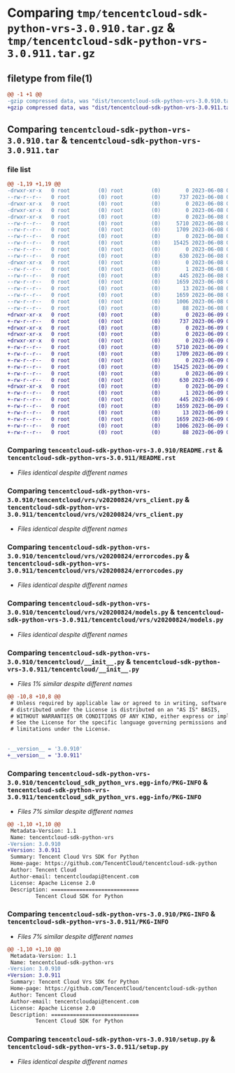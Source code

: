 # Comparing `tmp/tencentcloud-sdk-python-vrs-3.0.910.tar.gz` & `tmp/tencentcloud-sdk-python-vrs-3.0.911.tar.gz`

## filetype from file(1)

```diff
@@ -1 +1 @@
-gzip compressed data, was "dist/tencentcloud-sdk-python-vrs-3.0.910.tar", last modified: Thu Jun  8 09:25:04 2023, max compression
+gzip compressed data, was "dist/tencentcloud-sdk-python-vrs-3.0.911.tar", last modified: Fri Jun  9 02:31:37 2023, max compression
```

## Comparing `tencentcloud-sdk-python-vrs-3.0.910.tar` & `tencentcloud-sdk-python-vrs-3.0.911.tar`

### file list

```diff
@@ -1,19 +1,19 @@
-drwxr-xr-x   0 root         (0) root         (0)        0 2023-06-08 09:25:04.000000 tencentcloud-sdk-python-vrs-3.0.910/
--rw-r--r--   0 root         (0) root         (0)      737 2023-06-08 09:25:04.000000 tencentcloud-sdk-python-vrs-3.0.910/README.rst
-drwxr-xr-x   0 root         (0) root         (0)        0 2023-06-08 09:25:04.000000 tencentcloud-sdk-python-vrs-3.0.910/tencentcloud/
-drwxr-xr-x   0 root         (0) root         (0)        0 2023-06-08 09:25:04.000000 tencentcloud-sdk-python-vrs-3.0.910/tencentcloud/vrs/
-drwxr-xr-x   0 root         (0) root         (0)        0 2023-06-08 09:25:04.000000 tencentcloud-sdk-python-vrs-3.0.910/tencentcloud/vrs/v20200824/
--rw-r--r--   0 root         (0) root         (0)     5710 2023-06-08 09:25:04.000000 tencentcloud-sdk-python-vrs-3.0.910/tencentcloud/vrs/v20200824/vrs_client.py
--rw-r--r--   0 root         (0) root         (0)     1709 2023-06-08 09:25:04.000000 tencentcloud-sdk-python-vrs-3.0.910/tencentcloud/vrs/v20200824/errorcodes.py
--rw-r--r--   0 root         (0) root         (0)        0 2023-06-08 09:25:04.000000 tencentcloud-sdk-python-vrs-3.0.910/tencentcloud/vrs/v20200824/__init__.py
--rw-r--r--   0 root         (0) root         (0)    15425 2023-06-08 09:25:04.000000 tencentcloud-sdk-python-vrs-3.0.910/tencentcloud/vrs/v20200824/models.py
--rw-r--r--   0 root         (0) root         (0)        0 2023-06-08 09:25:04.000000 tencentcloud-sdk-python-vrs-3.0.910/tencentcloud/vrs/__init__.py
--rw-r--r--   0 root         (0) root         (0)      630 2023-06-08 09:25:04.000000 tencentcloud-sdk-python-vrs-3.0.910/tencentcloud/__init__.py
-drwxr-xr-x   0 root         (0) root         (0)        0 2023-06-08 09:25:04.000000 tencentcloud-sdk-python-vrs-3.0.910/tencentcloud_sdk_python_vrs.egg-info/
--rw-r--r--   0 root         (0) root         (0)        1 2023-06-08 09:25:04.000000 tencentcloud-sdk-python-vrs-3.0.910/tencentcloud_sdk_python_vrs.egg-info/dependency_links.txt
--rw-r--r--   0 root         (0) root         (0)      445 2023-06-08 09:25:04.000000 tencentcloud-sdk-python-vrs-3.0.910/tencentcloud_sdk_python_vrs.egg-info/SOURCES.txt
--rw-r--r--   0 root         (0) root         (0)     1659 2023-06-08 09:25:04.000000 tencentcloud-sdk-python-vrs-3.0.910/tencentcloud_sdk_python_vrs.egg-info/PKG-INFO
--rw-r--r--   0 root         (0) root         (0)       13 2023-06-08 09:25:04.000000 tencentcloud-sdk-python-vrs-3.0.910/tencentcloud_sdk_python_vrs.egg-info/top_level.txt
--rw-r--r--   0 root         (0) root         (0)     1659 2023-06-08 09:25:04.000000 tencentcloud-sdk-python-vrs-3.0.910/PKG-INFO
--rw-r--r--   0 root         (0) root         (0)     1006 2023-06-08 09:25:04.000000 tencentcloud-sdk-python-vrs-3.0.910/setup.py
--rw-r--r--   0 root         (0) root         (0)       88 2023-06-08 09:25:04.000000 tencentcloud-sdk-python-vrs-3.0.910/setup.cfg
+drwxr-xr-x   0 root         (0) root         (0)        0 2023-06-09 02:31:37.000000 tencentcloud-sdk-python-vrs-3.0.911/
+-rw-r--r--   0 root         (0) root         (0)      737 2023-06-09 02:31:37.000000 tencentcloud-sdk-python-vrs-3.0.911/README.rst
+drwxr-xr-x   0 root         (0) root         (0)        0 2023-06-09 02:31:37.000000 tencentcloud-sdk-python-vrs-3.0.911/tencentcloud/
+drwxr-xr-x   0 root         (0) root         (0)        0 2023-06-09 02:31:37.000000 tencentcloud-sdk-python-vrs-3.0.911/tencentcloud/vrs/
+drwxr-xr-x   0 root         (0) root         (0)        0 2023-06-09 02:31:37.000000 tencentcloud-sdk-python-vrs-3.0.911/tencentcloud/vrs/v20200824/
+-rw-r--r--   0 root         (0) root         (0)     5710 2023-06-09 02:31:37.000000 tencentcloud-sdk-python-vrs-3.0.911/tencentcloud/vrs/v20200824/vrs_client.py
+-rw-r--r--   0 root         (0) root         (0)     1709 2023-06-09 02:31:37.000000 tencentcloud-sdk-python-vrs-3.0.911/tencentcloud/vrs/v20200824/errorcodes.py
+-rw-r--r--   0 root         (0) root         (0)        0 2023-06-09 02:31:37.000000 tencentcloud-sdk-python-vrs-3.0.911/tencentcloud/vrs/v20200824/__init__.py
+-rw-r--r--   0 root         (0) root         (0)    15425 2023-06-09 02:31:37.000000 tencentcloud-sdk-python-vrs-3.0.911/tencentcloud/vrs/v20200824/models.py
+-rw-r--r--   0 root         (0) root         (0)        0 2023-06-09 02:31:37.000000 tencentcloud-sdk-python-vrs-3.0.911/tencentcloud/vrs/__init__.py
+-rw-r--r--   0 root         (0) root         (0)      630 2023-06-09 02:31:37.000000 tencentcloud-sdk-python-vrs-3.0.911/tencentcloud/__init__.py
+drwxr-xr-x   0 root         (0) root         (0)        0 2023-06-09 02:31:37.000000 tencentcloud-sdk-python-vrs-3.0.911/tencentcloud_sdk_python_vrs.egg-info/
+-rw-r--r--   0 root         (0) root         (0)        1 2023-06-09 02:31:37.000000 tencentcloud-sdk-python-vrs-3.0.911/tencentcloud_sdk_python_vrs.egg-info/dependency_links.txt
+-rw-r--r--   0 root         (0) root         (0)      445 2023-06-09 02:31:37.000000 tencentcloud-sdk-python-vrs-3.0.911/tencentcloud_sdk_python_vrs.egg-info/SOURCES.txt
+-rw-r--r--   0 root         (0) root         (0)     1659 2023-06-09 02:31:37.000000 tencentcloud-sdk-python-vrs-3.0.911/tencentcloud_sdk_python_vrs.egg-info/PKG-INFO
+-rw-r--r--   0 root         (0) root         (0)       13 2023-06-09 02:31:37.000000 tencentcloud-sdk-python-vrs-3.0.911/tencentcloud_sdk_python_vrs.egg-info/top_level.txt
+-rw-r--r--   0 root         (0) root         (0)     1659 2023-06-09 02:31:37.000000 tencentcloud-sdk-python-vrs-3.0.911/PKG-INFO
+-rw-r--r--   0 root         (0) root         (0)     1006 2023-06-09 02:31:37.000000 tencentcloud-sdk-python-vrs-3.0.911/setup.py
+-rw-r--r--   0 root         (0) root         (0)       88 2023-06-09 02:31:37.000000 tencentcloud-sdk-python-vrs-3.0.911/setup.cfg
```

### Comparing `tencentcloud-sdk-python-vrs-3.0.910/README.rst` & `tencentcloud-sdk-python-vrs-3.0.911/README.rst`

 * *Files identical despite different names*

### Comparing `tencentcloud-sdk-python-vrs-3.0.910/tencentcloud/vrs/v20200824/vrs_client.py` & `tencentcloud-sdk-python-vrs-3.0.911/tencentcloud/vrs/v20200824/vrs_client.py`

 * *Files identical despite different names*

### Comparing `tencentcloud-sdk-python-vrs-3.0.910/tencentcloud/vrs/v20200824/errorcodes.py` & `tencentcloud-sdk-python-vrs-3.0.911/tencentcloud/vrs/v20200824/errorcodes.py`

 * *Files identical despite different names*

### Comparing `tencentcloud-sdk-python-vrs-3.0.910/tencentcloud/vrs/v20200824/models.py` & `tencentcloud-sdk-python-vrs-3.0.911/tencentcloud/vrs/v20200824/models.py`

 * *Files identical despite different names*

### Comparing `tencentcloud-sdk-python-vrs-3.0.910/tencentcloud/__init__.py` & `tencentcloud-sdk-python-vrs-3.0.911/tencentcloud/__init__.py`

 * *Files 1% similar despite different names*

```diff
@@ -10,8 +10,8 @@
 # Unless required by applicable law or agreed to in writing, software
 # distributed under the License is distributed on an "AS IS" BASIS,
 # WITHOUT WARRANTIES OR CONDITIONS OF ANY KIND, either express or implied.
 # See the License for the specific language governing permissions and
 # limitations under the License.
 
 
-__version__ = '3.0.910'
+__version__ = '3.0.911'
```

### Comparing `tencentcloud-sdk-python-vrs-3.0.910/tencentcloud_sdk_python_vrs.egg-info/PKG-INFO` & `tencentcloud-sdk-python-vrs-3.0.911/tencentcloud_sdk_python_vrs.egg-info/PKG-INFO`

 * *Files 7% similar despite different names*

```diff
@@ -1,10 +1,10 @@
 Metadata-Version: 1.1
 Name: tencentcloud-sdk-python-vrs
-Version: 3.0.910
+Version: 3.0.911
 Summary: Tencent Cloud Vrs SDK for Python
 Home-page: https://github.com/TencentCloud/tencentcloud-sdk-python
 Author: Tencent Cloud
 Author-email: tencentcloudapi@tencent.com
 License: Apache License 2.0
 Description: ============================
         Tencent Cloud SDK for Python
```

### Comparing `tencentcloud-sdk-python-vrs-3.0.910/PKG-INFO` & `tencentcloud-sdk-python-vrs-3.0.911/PKG-INFO`

 * *Files 7% similar despite different names*

```diff
@@ -1,10 +1,10 @@
 Metadata-Version: 1.1
 Name: tencentcloud-sdk-python-vrs
-Version: 3.0.910
+Version: 3.0.911
 Summary: Tencent Cloud Vrs SDK for Python
 Home-page: https://github.com/TencentCloud/tencentcloud-sdk-python
 Author: Tencent Cloud
 Author-email: tencentcloudapi@tencent.com
 License: Apache License 2.0
 Description: ============================
         Tencent Cloud SDK for Python
```

### Comparing `tencentcloud-sdk-python-vrs-3.0.910/setup.py` & `tencentcloud-sdk-python-vrs-3.0.911/setup.py`

 * *Files identical despite different names*

